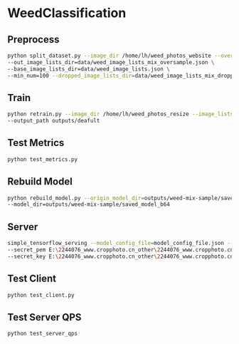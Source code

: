 # WeedClassification

## Preprocess
```bash
python split_dataset.py --image_dir /home/lh/weed_photos_website --oversampling_num=400 \
--out_image_lists_dir=data/weed_image_lists_mix_oversample.json \
--base_image_lists_dir=data/weed_image_lists.json \
--min_num=100 --dropped_image_lists_dir=data/weed_image_lists_mix_dropped.json
```

## Train

``` bash
python retrain.py --image_dir /home/lh/weed_photos_resize --image_lists_dir data/weed_image_lists_oversample.json \
--output_path outputs/deafult 
```

## Test Metrics
```bash
python test_metrics.py
```

## Rebuild Model
```bash
python rebuild_model.py --origin_model_dir=outputs/weed-mix-sample/saved_model \
--model_dir=outputs/weed-mix-sample/saved_model_b64
```

## Server
```bash
simple_tensorflow_serving --model_config_file=model_config_file.json --enable_ssl True \
--secret_pem E:\2244076_www.cropphoto.cn_other\2244076_www.cropphoto.cn.pem \
--secret_key E:\2244076_www.cropphoto.cn_other\2244076_www.cropphoto.cn.key
```

## Test Client
```bash
python test_client.py
```

## Test Server QPS
```bash
python test_server_qps
```